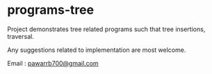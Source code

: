 # programs-tree

Project demonstrates tree related programs such that tree insertions, traversal.

Any suggestions related to implementation are most welcome.

Email : pawarrb700@gmail.com
